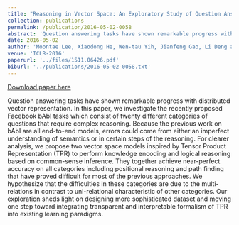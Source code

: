 ```yaml
---
title: "Reasoning in Vector Space: An Exploratory Study of Question Answering"
collection: publications
permalink: /publication/2016-05-02-0058
abstract: 'Question answering tasks have shown remarkable progress with distributed vector representation. In this paper, we investigate the recently proposed Facebook bAbI tasks which consist of twenty different categories of questions that require complex reasoning. Because the previous work on bAbI are all end-to-end models, errors could come from either an imperfect understanding of semantics or in certain steps of the reasoning. For clearer analysis, we propose two vector space models inspired by Tensor Product Representation (TPR) to perform knowledge encoding and logical reasoning based on common-sense inference. They together achieve near-perfect accuracy on all categories including positional reasoning and path finding that have proved difficult for most of the previous approaches. We hypothesize that the difficulties in these categories are due to the multi-relations in contrast to uni-relational characteristic of other categories. Our exploration sheds light on designing more sophisticated dataset and moving one step toward integrating transparent and interpretable formalism of TPR into existing learning paradigms.'
date: 2016-05-02
author: 'Moontae Lee, Xiaodong He, Wen-tau Yih, Jianfeng Gao, Li Deng and Paul Smolensky'
venue: 'ICLR-2016'
paperurl: '../files/1511.06426.pdf'
biburl: '../publications/2016-05-02-0058.txt'
---
```


<a href='../files/1511.06426.pdf'>Download paper here</a>

Question answering tasks have shown remarkable progress with distributed vector representation. In this paper, we investigate the recently proposed Facebook bAbI tasks which consist of twenty different categories of questions that require complex reasoning. Because the previous work on bAbI are all end-to-end models, errors could come from either an imperfect understanding of semantics or in certain steps of the reasoning. For clearer analysis, we propose two vector space models inspired by Tensor Product Representation (TPR) to perform knowledge encoding and logical reasoning based on common-sense inference. They together achieve near-perfect accuracy on all categories including positional reasoning and path finding that have proved difficult for most of the previous approaches. We hypothesize that the difficulties in these categories are due to the multi-relations in contrast to uni-relational characteristic of other categories. Our exploration sheds light on designing more sophisticated dataset and moving one step toward integrating transparent and interpretable formalism of TPR into existing learning paradigms.
